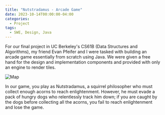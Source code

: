 ```yaml
---
title: "Nutstradamus - Arcade Game"
date: 2023-10-14T00:00:00-04:00
categories:
  - Project
tags:
  - SWE, Design, Java
---
```


For our final project in UC Berkeley's CS61B (Data Structures and Algorithms), my friend Evan Pfeifer and I were tasked with building an arcade game essentially from scratch using Java. We were given a free hand for the design and implementation components and provided with only an engine to render tiles.

![Map](/assets/images/arcade_map.jpg)

In our game, you play as Nutstradamus, a squirrel philosopher who must collect enough acorns to reach enlightenment. However, he must evade a pack of hungry dogs who relentlessly track him down; if you are caught by the dogs before collecting all the acorns, you fail to reach enlightenment and lose the game.